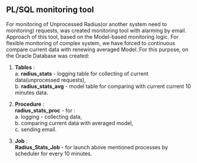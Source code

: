 ## PL/SQL monitoring tool
For monitoring of Unprocessed Radius(or another system need to monitoring) requests, was created monitoring tool with alarming by email. Approach of this tool, based on the Model-based monitoring logic. For flexible monitoring of complex system, we have forced to continuous compare current data with renewing averaged Model. For this purpose, on the Oracle Database was created:
1. **Tables** :<br>
    a. **radius_stats** - logging table for collecting of current data(unprocessed requests),<br>
    b. **radius_stats_avg** - model table for comparing with current current 10 minutes data.

2. **Procedure** :<br>
    **radius_stats_proc** - for :<br>
        a. logging - collecting data,<br> 
        b. comparing current data with averaged model,<br>
        c. sending email.<br>

3. **Job** :<br>
    **Radius_Stats_Job** - for launch above mentioned processes by scheduler for every 10 minutes.
